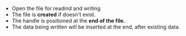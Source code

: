 - Open the file for readind and writing
- The file is **created** if doesn't exist.
- The handle is positioned at the **end of the file.**
- The data being written will be inserted at the end, after existing data.
